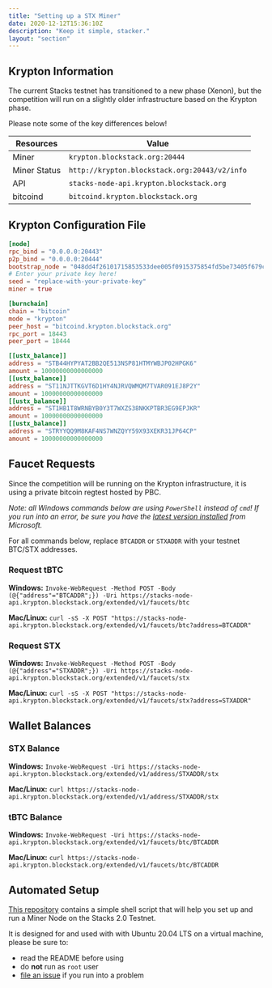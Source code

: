 ```yaml
---
title: "Setting up a STX Miner"
date: 2020-12-12T15:36:10Z
description: "Keep it simple, stacker."
layout: "section"
---
```


## Krypton Information

The current Stacks testnet has transitioned to a new phase (Xenon), but the competition will run on a slightly older infrastructure based on the Krypton phase.

Please note some of the key differences below!

| Resources | Value |
| --- | --- |
| Miner | `krypton.blockstack.org:20444` | 
| Miner Status | `http://krypton.blockstack.org:20443/v2/info` | 
| API   | `stacks-node-api.krypton.blockstack.org` |
| bitcoind | `bitcoind.krypton.blockstack.org` |

## Krypton Configuration File

```toml
[node]
rpc_bind = "0.0.0.0:20443"
p2p_bind = "0.0.0.0:20444"
bootstrap_node = "048dd4f26101715853533dee005f0915375854fd5be73405f679c1917a5d4d16aaaf3c4c0d7a9c132a36b8c5fe1287f07dad8c910174d789eb24bdfb5ae26f5f27@krypton.blockstack.org:20444"
# Enter your private key here!
seed = "replace-with-your-private-key"
miner = true

[burnchain]
chain = "bitcoin"
mode = "krypton"
peer_host = "bitcoind.krypton.blockstack.org"
rpc_port = 18443
peer_port = 18444

[[ustx_balance]]
address = "STB44HYPYAT2BB2QE513NSP81HTMYWBJP02HPGK6"
amount = 10000000000000000
[[ustx_balance]]
address = "ST11NJTTKGVT6D1HY4NJRVQWMQM7TVAR091EJ8P2Y"
amount = 10000000000000000
[[ustx_balance]]
address = "ST1HB1T8WRNBYB0Y3T7WXZS38NKKPTBR3EG9EPJKR"
amount = 10000000000000000
[[ustx_balance]]
address = "STRYYQQ9M8KAF4NS7WNZQYY59X93XEKR31JP64CP"
amount = 10000000000000000
```

## Faucet Requests

Since the competition will be running on the Krypton infrastructure, it is using a private bitcoin regtest hosted by PBC.

*Note: all Windows commands below are using `PowerShell` instead of `cmd`! If you run into an error, be sure you have the [latest version installed](https://github.com/PowerShell/PowerShell/releases/tag/v7.1.0) from Microsoft.*

For all commands below, replace `BTCADDR` or `STXADDR` with your testnet BTC/STX addresses.

### Request tBTC

**Windows:**
`Invoke-WebRequest -Method POST -Body (@{"address"="BTCADDR";}) -Uri https://stacks-node-api.krypton.blockstack.org/extended/v1/faucets/btc`

**Mac/Linux:**
`curl -sS -X POST "https://stacks-node-api.krypton.blockstack.org/extended/v1/faucets/btc?address=BTCADDR"`

### Request STX

**Windows:**
`Invoke-WebRequest -Method POST -Body (@{"address"="STXADDR";}) -Uri https://stacks-node-api.krypton.blockstack.org/extended/v1/faucets/stx`

**Mac/Linux:**
`curl -sS -X POST "https://stacks-node-api.krypton.blockstack.org/extended/v1/faucets/stx?address=STXADDR"`

## Wallet Balances

### STX Balance

**Windows:** `Invoke-WebRequest -Uri https://stacks-node-api.krypton.blockstack.org/extended/v1/address/STXADDR/stx`

**Mac/Linux:** `curl https://stacks-node-api.krypton.blockstack.org/extended/v1/address/STXADDR/stx`

### tBTC Balance

**Windows:** `Invoke-WebRequest -Uri https://stacks-node-api.krypton.blockstack.org/extended/v1/faucets/btc/BTCADDR`

**Mac/Linux:** `curl https://stacks-node-api.krypton.blockstack.org/extended/v1/faucets/btc/BTCADDR`

## Automated Setup

[This repository](https://github.com/AbsorbingChaos/bks-setup-miner) contains a simple shell script that will help you set up and run a Miner Node on the Stacks 2.0 Testnet.

It is designed for and used with with Ubuntu 20.04 LTS on a virtual machine, please be sure to:

- read the README before using
- do **not** run as `root` user
- [file an issue](https://github.com/AbsorbingChaos/bks-setup-miner/issues) if you run into a problem
